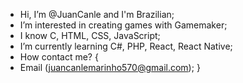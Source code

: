 - Hi, I’m @JuanCanle and I'm Brazilian;
- I’m interested in creating games with Gamemaker;
- I know C, HTML, CSS, JavaScript;
- I’m currently learning C#, PHP, React, React Native;
- How contact me?
{
-   Email (juancanlemarinho570@gmail.com);
}
